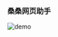 ### 桑桑网页助手

![demo](https://user-images.githubusercontent.com/2248369/33511264-9c32986c-d752-11e7-9eaa-4a1304d240a8.gif)